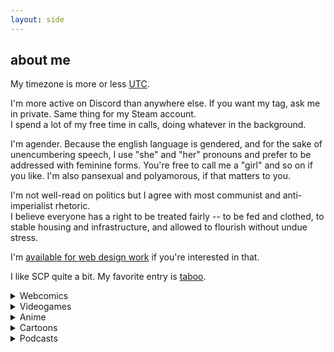 ```yaml
---
layout: side
---
```


## about me

My timezone is more or less [UTC](https://time.is/just/UTC).

I'm more active on Discord than anywhere else. If you want my tag, ask me in private. Same thing for my Steam account.  
I spend a lot of my free time in calls, doing whatever in the background.

I'm agender. Because the english language is gendered, and for the sake of unencumbering speech, I use "she" and "her" pronouns and prefer to be addressed with feminine forms. You're free to call me a "girl" and so on if you like. I'm also pansexual and polyamorous, if that matters to you.

I'm not well-read on politics but I agree with most communist and anti-imperialist rhetoric.  
I believe everyone has a right to be treated fairly -- to be fed and clothed, to stable housing and infrastructure, and allowed to flourish without undue stress.

I'm [available for web design work](https://twitter.com/technoabyss/status/1222519819146334208) if you're interested in that.

I like SCP quite a bit. My favorite entry is [taboo](http://www.scp-wiki.net/taboo).

<details markdown="1"><summary>Webcomics</summary>
I'm keeping up with a number of webcomics atm:

- [Gunnerkrigg Court](https://www.gunnerkrigg.com/?p=1)
- [Dumbing of Age](http://www.dumbingofage.com/2010/comic/book-1/01-move-in-day/home/)
- [Prequel](https://www.prequeladventure.com/2011/03/prequel-begin/)
- [Kill Six Billion Demons](https://killsixbilliondemons.com/comic/kill-six-billion-demons-chapter-1/)
<!-- - [Gather Ye Power](https://www.webtoons.com/en/challenge/gather-ye-power/list?title_no=327553&page=1) commented out until I actually catch up lol -->
- [SAKANA](https://www.sakana-comic.com/comic/title-page-vol-1)

I also read these at some point:

- [Homestuck](https://www.homestuck.com/) (Finished, I'll read HS^2 eventually)
- Walkyverse<sup>([what is this?](https://walkypedia.fandom.com/wiki/Walkyverse))</sup> (Finished all of these) 
  - Roomies!
  - It's Walky!
  - Joyce and Walky!
  - Shortpacked!
- [Sandra and Woo](http://www.sandraandwoo.com/2000/01/01/welcome-to-sandra-and-woo/) (Dropped midway)
- [Order of the Stick](http://www.giantitp.com/comics/oots0001.html) (Dropped midway)
- [Harpy Gee](https://harpygee.com/comic/cover) (Dropped midway)

I'm a huge fan of format-breaking and hypertext stuff - the flashes in Homestuck, nonlinear storytelling (eg. SCP)
</details>

<details markdown="1"><summary>Videogames</summary>
I track the games I'm playing at [Backloggery](https://backloggery.com/technoabyss).

I don't do it on purpose, but I end up changing the game I'm focusing on every few weeks.

Here's some I usually come back to:

- TF2 (I like jump maps)
- Elite Dangerous
- Minecraft (usually vanilla)

I really like Source-style movement. I'm waiting for [Momentum Mod](https://www.momentum-mod.org/) to come out...

Here's some I really like:

- Hollow Knight
- Ratz Instagib 2.0
- Terraria
- Nuclear Throne
- Lethal League / Blaze
- Cavestory
- Portal 2
</details>

<details markdown="1"><summary>Anime</summary>
I watch anime occasionally, and I have a [MyAnimeList](https://myanimelist.net/profile/technoabyss).

- [Anime list](https://myanimelist.net/animelist/technoabyss)
- [Manga list](https://myanimelist.net/mangalist/technoabyss)
</details>

<details markdown="1"><summary>Cartoons</summary>
I also watch cartoons / western animation sometimes. I've finished these:

- Adventure Time
- Steven Universe
  - Steven Universe: The Movie
  - Steven Universe Future
- Star vs. the Forces of Evil
- Wakfu: The Animated Series (Seasons 1 & 2)
- She-Ra and the Princesses of Power (Seasons 1, 2, 3, 4)
- Over the Garden Wall

I'm planning to watch:

- Wakfu: The Animated Series (Season 3)
- She-Ra and the Princesses of Power (Season 5)
- My Little Pony: Friendship Is Magic (We'll see how much)
- The Owl House
- Gravity Falls <small>(I got close to but didn't finish it, so I want to rewatch it)</small>
</details>

<details markdown="1"><summary>Podcasts</summary>
I listen to podcasts in my commute and when I'm doing chores or mindless tasks.

Right now I'm mostly listening to [Friends at the Table](http://www.friendsatthetable.net/). I'm in Winter in Hieron.

I also listen to [Abnormal Mapping](https://www.abnormalmapping.com/abnormal-mapping/) occasionally.

I have finished listening to:

- [The Adventure Zone: Balance](https://maximumfun.org/episodes/adventure-zone/ep-1-here-there-be-gerblins-chapter-one/)
- [FATT: Autumn in Hieron](http://www.friendsatthetable.net/2014/09)
- [FATT: COUNTER/Weight](http://friendsatthetable.net/category/COUNTERWeight)
- [FATT: Marielda](http://friendsatthetable.net/category/Marielda)

I want to try listening to these, when I have the time:

- [Wolf 359](https://www.wolf359.fm/)
- [The Magnus Archives](http://rustyquill.com/the-magnus-archives/)
</details>
